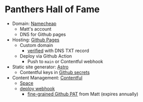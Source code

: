 # Panthers Hall of Fame

* Domain: [Namecheap](https://www.namecheap.com/)
  * Matt's account
  * DNS for Github pages
* Hosting: [Github Pages](https://pages.github.com/)
  * Custom domain
    * [verified](https://github.com/settings/pages_verified_domains/panthershof.org) with DNS TXT record
  * Deploy via Github Action
    * Push to `main` or Contentful webhook
* Static site generator: [Astro](https://astro.build/)
  * Contentful keys in [Github secrets](https://github.com/mattdeclaire/panthershof/settings/secrets/actions)
* Content Management: [Contentful](https://www.contentful.com/)
  * [Space](https://app.contentful.com/spaces/azl47ny9bcj0)
  * [deploy webhook](https://app.contentful.com/spaces/azl47ny9bcj0/settings/webhooks/7J6LJhTRFhJwdMiTXLvqRS/activity-log)
    * [fine-grained Github PAT](https://github.com/settings/personal-access-tokens/3228673) from Matt (expires annually)
